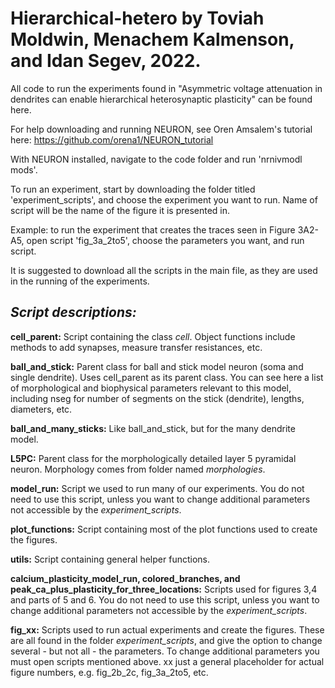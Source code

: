 # Hierarchical-hetero by Toviah Moldwin, Menachem Kalmenson, and Idan Segev, 2022.

All code to run the experiments found in "Asymmetric voltage attenuation in dendrites can enable hierarchical heterosynaptic plasticity" can be found here.

For help downloading and running NEURON, see Oren Amsalem's tutorial here: https://github.com/orena1/NEURON_tutorial

With NEURON installed, navigate to the code folder and run 'nrnivmodl mods'.

To run an experiment, start by downloading the folder titled 'experiment_scripts', and choose the experiment you want to run. 
Name of script will be the name of the figure it is presented in.

Example: to run the experiment that creates the traces seen in Figure 3A2-A5, open script 'fig_3a_2to5', choose the parameters you want, and run script. 

It is suggested to download all the scripts in the main file, as they are used in the running of the experiments.

## **_Script descriptions:_**

**cell_parent:** Script containing the class _cell_. Object functions include methods to add synapses, measure transfer resistances, etc.

**ball_and_stick:** Parent class for ball and stick model neuron (soma and single dendrite). Uses cell_parent as its parent class. You can see here a list of morphological and biophysical parameters relevant to this model, including nseg for number of segments on the stick (dendrite), lengths, diameters, etc.

**ball_and_many_sticks:** Like ball_and_stick, but for the many dendrite model.

**L5PC:** Parent class for the morphologically detailed layer 5 pyramidal neuron. Morphology comes from folder named _morphologies_.

**model_run:** Script we used to run many of our experiments. You do not need to use this script, unless you want to change additional parameters not accessible by the _experiment_scripts_.

**plot_functions:** Script containing most of the plot functions used to create the figures. 

**utils:** Script containing general helper functions.

**calcium_plasticity_model_run, colored_branches, and peak_ca_plus_plasticity_for_three_locations:** Scripts used for figures 3,4 and parts of 5 and 6. You do not need 
to use this script, unless you want to change additional parameters not accessible by the _experiment_scripts_.

**fig_xx:** Scripts used to run actual experiments and create the figures. These are all found in the folder _experiment_scripts_, and give the option to change several - but not all - the parameters. To change additional parameters you must open scripts mentioned above. xx just a general placeholder for actual figure numbers, e.g. fig_2b_2c, fig_3a_2to5, etc.
